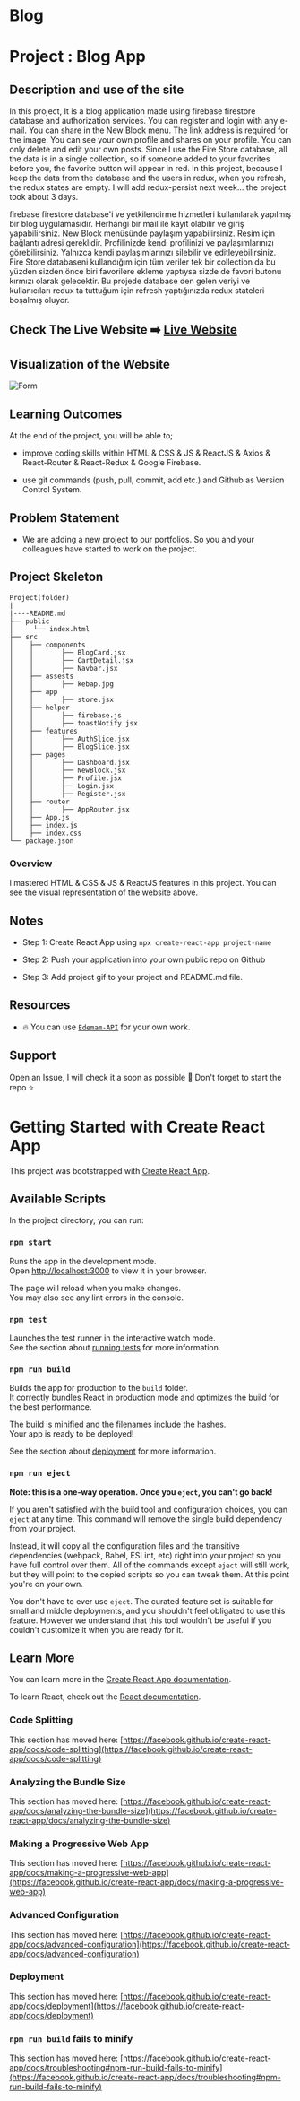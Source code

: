 # Blog
# Project : Blog App

## Description and use of the site

In this project, It is a blog application made using firebase firestore database and authorization services. You can register and login with any e-mail. You can share in the New Block menu. The link address is required for the image. You can see your own profile and shares on your profile. You can only delete and edit your own posts. Since I use the Fire Store database, all the data is in a single collection, so if someone added to your favorites before you, the favorite button will appear in red. In this project, because I keep the data from the database and the users in redux, when you refresh, the redux states are empty.
I will add redux-persist next week... the project took about 3 days.


firebase firestore database'i ve yetkilendirme hizmetleri kullanılarak yapılmış bir blog uygulamasıdır. Herhangi bir mail ile kayıt olabilir ve giriş yapabilirsiniz. New Block menüsünde paylaşım yapabilirsiniz. Resim için bağlantı adresi gereklidir. Profilinizde kendi profilinizi ve paylaşımlarınızı görebilirsiniz. Yalnızca kendi paylaşımlarınızı silebilir ve editleyebilirsiniz. Fire Store databaseni kullandığım için tüm veriler tek bir collection da bu yüzden sizden önce biri favorilere ekleme yaptıysa sizde de favori butonu kırmızı olarak gelecektir. Bu projede database den gelen veriyi ve kullanıcıları  redux ta tuttuğum için refresh yaptığınızda redux stateleri boşalmış oluyor.
## Check The Live Website ➡️ [Live Website](https://movie-24.netlify.app/)

## Visualization of the Website

![Form](./movie-app.gif)




## Learning Outcomes

At the end of the project, you will be able to;

- improve coding skills within HTML & CSS & JS & ReactJS & Axios & React-Router & React-Redux & Google Firebase.

- use git commands (push, pull, commit, add etc.) and Github as Version Control System.

## Problem Statement

- We are adding a new project to our portfolios. So you and your colleagues have started to work on the project.

## Project Skeleton

```
Project(folder)
|
|----README.md
├── public
│     └── index.html
├── src
│    ├── components
│    │       ├── BlogCard.jsx
│    │       ├── CartDetail.jsx
│    │       ├── Navbar.jsx
│    ├── assests
│    │       ├── kebap.jpg
│    ├── app
│    │       ├── store.jsx
│    ├── helper
│    │       ├── firebase.js
│    │       ├── toastNotify.jsx
│    ├── features
│    │       ├── AuthSlice.jsx
│    │       ├── BlogSlice.jsx
│    ├── pages
│    │       ├── Dashboard.jsx
│    │       ├── NewBlock.jsx
│    │       ├── Profile.jsx
│    │       ├── Login.jsx
│    │       ├── Register.jsx
│    ├── router
│    │       ├── AppRouter.jsx
│    ├── App.js
│    ├── index.js
│    ├── index.css
└── package.json
```

### Overview

I mastered HTML & CSS & JS & ReactJS features in this project.
You can see the visual representation of the website above.

## Notes

- Step 1: Create React App using `npx create-react-app project-name`

- Step 2: Push your application into your own public repo on Github

- Step 3: Add project gif to your project and README.md file.

## Resources

- 🔥 You can use [`Edemam-API`](https://edemam.com/) for your own work.

## Support
Open an Issue, I will check it a soon as possible 👀
Don't forget to start the repo ⭐
# Getting Started with Create React App

This project was bootstrapped with [Create React App](https://github.com/facebook/create-react-app).

## Available Scripts

In the project directory, you can run:

### `npm start`

Runs the app in the development mode.\
Open [http://localhost:3000](http://localhost:3000) to view it in your browser.

The page will reload when you make changes.\
You may also see any lint errors in the console.

### `npm test`

Launches the test runner in the interactive watch mode.\
See the section about [running tests](https://facebook.github.io/create-react-app/docs/running-tests) for more information.

### `npm run build`

Builds the app for production to the `build` folder.\
It correctly bundles React in production mode and optimizes the build for the best performance.

The build is minified and the filenames include the hashes.\
Your app is ready to be deployed!

See the section about [deployment](https://facebook.github.io/create-react-app/docs/deployment) for more information.

### `npm run eject`

**Note: this is a one-way operation. Once you `eject`, you can't go back!**

If you aren't satisfied with the build tool and configuration choices, you can `eject` at any time. This command will remove the single build dependency from your project.

Instead, it will copy all the configuration files and the transitive dependencies (webpack, Babel, ESLint, etc) right into your project so you have full control over them. All of the commands except `eject` will still work, but they will point to the copied scripts so you can tweak them. At this point you're on your own.

You don't have to ever use `eject`. The curated feature set is suitable for small and middle deployments, and you shouldn't feel obligated to use this feature. However we understand that this tool wouldn't be useful if you couldn't customize it when you are ready for it.

## Learn More

You can learn more in the [Create React App documentation](https://facebook.github.io/create-react-app/docs/getting-started).

To learn React, check out the [React documentation](https://reactjs.org/).

### Code Splitting

This section has moved here: [https://facebook.github.io/create-react-app/docs/code-splitting](https://facebook.github.io/create-react-app/docs/code-splitting)

### Analyzing the Bundle Size

This section has moved here: [https://facebook.github.io/create-react-app/docs/analyzing-the-bundle-size](https://facebook.github.io/create-react-app/docs/analyzing-the-bundle-size)

### Making a Progressive Web App

This section has moved here: [https://facebook.github.io/create-react-app/docs/making-a-progressive-web-app](https://facebook.github.io/create-react-app/docs/making-a-progressive-web-app)

### Advanced Configuration

This section has moved here: [https://facebook.github.io/create-react-app/docs/advanced-configuration](https://facebook.github.io/create-react-app/docs/advanced-configuration)

### Deployment

This section has moved here: [https://facebook.github.io/create-react-app/docs/deployment](https://facebook.github.io/create-react-app/docs/deployment)

### `npm run build` fails to minify

This section has moved here: [https://facebook.github.io/create-react-app/docs/troubleshooting#npm-run-build-fails-to-minify](https://facebook.github.io/create-react-app/docs/troubleshooting#npm-run-build-fails-to-minify)
